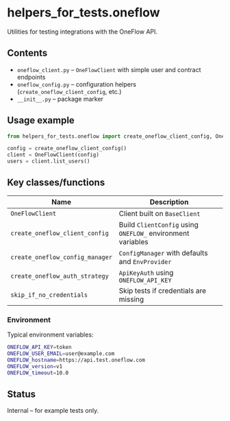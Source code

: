 # helpers_for_tests.oneflow

Utilities for testing integrations with the OneFlow API.

## Contents
- `oneflow_client.py` – `OneFlowClient` with simple user and contract endpoints
- `oneflow_config.py` – configuration helpers (`create_oneflow_client_config`, etc.)
- `__init__.py` – package marker

## Usage example
```python
from helpers_for_tests.oneflow import create_oneflow_client_config, OneFlowClient

config = create_oneflow_client_config()
client = OneFlowClient(config)
users = client.list_users()
```

## Key classes/functions
| Name | Description |
| ---- | ----------- |
| `OneFlowClient` | Client built on `BaseClient` |
| `create_oneflow_client_config` | Build `ClientConfig` using `ONEFLOW_` environment variables |
| `create_oneflow_config_manager` | `ConfigManager` with defaults and `EnvProvider` |
| `create_oneflow_auth_strategy` | `ApiKeyAuth` using `ONEFLOW_API_KEY` |
| `skip_if_no_credentials` | Skip tests if credentials are missing |

### Environment
Typical environment variables:
```bash
ONEFLOW_API_KEY=token
ONEFLOW_USER_EMAIL=user@example.com
ONEFLOW_hostname=https://api.test.oneflow.com
ONEFLOW_version=v1
ONEFLOW_timeout=10.0
```

## Status
Internal – for example tests only.
